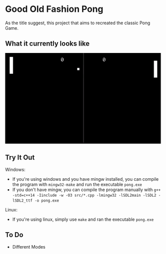 # Good Old Fashion Pong
As the title suggest, this project that aims to recreated the classic Pong Game.

## What it currently looks like
![GIF](./gifs/demo_ai.gif)

## Try It Out
Windows:
 - If you're using windows and you have mingw installed, you can compile the program with `mingw32-make` and run the executable `pong.exe`
 - If you don't have mingw, you can compile the program manually with `g++ -std=c++14 -Iinclude -w -O3 src/*.cpp -lmingw32 -lSDL2main -lSDL2 -lSDL2_ttf -o pong.exe`

Linux:
 - If you're using linux, simply use `make` and ran the executable `pong.exe`

## To Do
- Different Modes
